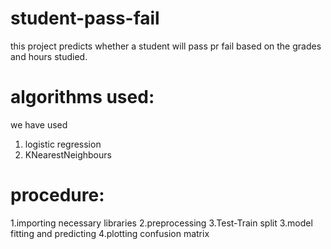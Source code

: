 # student-pass-fail
this project predicts whether a student will pass pr fail based on the grades and hours studied.
# algorithms used:
we have used 
1. logistic regression 
2. KNearestNeighbours
# procedure:
1.importing necessary libraries
2.preprocessing 
3.Test-Train split
3.model fitting and predicting
4.plotting confusion matrix
